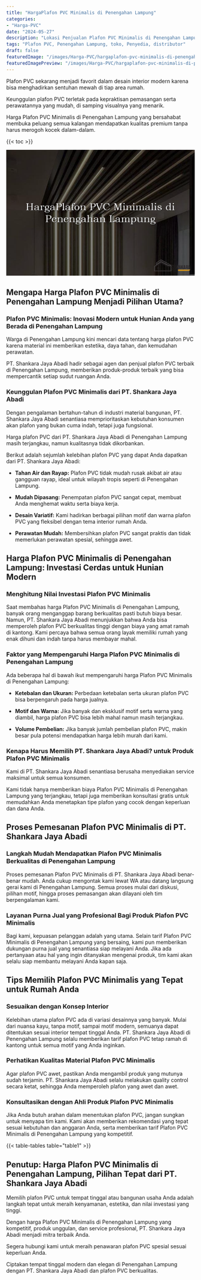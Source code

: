 ```yaml
---
title: "HargaPlafon PVC Minimalis di Penengahan Lampung"
categories:
- "Harga-PVC"
date: "2024-05-27"
description: "Lokasi Penjualan Plafon PVC Minimalis di Penengahan Lampung untuk hunian, office, dan toko. Produk berkualitas, pilihan motif, warna menarik, dengan layanan penempatan ditangani oleh tim profesional serta jaminan resmi!|Servis penyediaan Plafon PVC Minimalis di Penengahan Lampung bagi keperluan hunian, perkantoran, maupun toko, dengan panel berkualitas dan penempatan oleh teknisi berpengalaman serta garansi resmi.|Pilihan Plafon PVC Minimalis di Penengahan Lampung yang terpercaya untuk hunian, kantor, serta gerai, dengan panel terbaik dan instalasi dikerjakan oleh teknisi ahli serta kepastian resmi.|Penyediaan Plafon PVC Minimalis di Penengahan Lampung untuk hunian, kantor, dan toko, beserta produk berkualitas dan pemasangan oleh tenaga ahli ahli, disertai beserta garansi resmi.}"
tags: "Plafon PVC, Penengahan Lampung, toko, Penyedia, distributor"
draft: false
featuredImage: "/images/Harga-PVC/hargaplafon-pvc-minimalis-di-penengahan-lampung.png"
featuredImagePreview: "/images/Harga-PVC/hargaplafon-pvc-minimalis-di-penengahan-lampung.png"
---
```


Plafon PVC sekarang menjadi favorit dalam desain interior modern karena bisa menghadirkan sentuhan mewah di tiap area rumah.

Keunggulan plafon PVC terletak pada kepraktisan pemasangan serta perawatannya yang mudah, di samping visualnya yang menarik.

Harga Plafon PVC Minimalis di Penengahan Lampung yang bersahabat membuka peluang semua kalangan mendapatkan kualitas premium tanpa harus merogoh kocek dalam-dalam.

{{< toc >}}

![HargaPlafon PVC Minimalis di Penengahan Lampung](/images/Harga-PVC/HargaPlafon-PVC-Minimalis-di-Penengahan-Lampung.png)

## Mengapa Harga Plafon PVC Minimalis di Penengahan Lampung Menjadi Pilihan Utama?

### Plafon PVC Minimalis: Inovasi Modern untuk Hunian Anda yang Berada di Penengahan Lampung

Warga di Penengahan Lampung kini mencari data tentang harga plafon PVC karena material ini memberikan estetika, daya tahan, dan kemudahan perawatan.

PT. Shankara Jaya Abadi hadir sebagai agen dan penjual plafon PVC terbaik di Penengahan Lampung, memberikan produk-produk terbaik yang bisa mempercantik setiap sudut ruangan Anda.

### Keunggulan Plafon PVC Minimalis dari PT. Shankara Jaya Abadi

Dengan pengalaman bertahun-tahun di industri material bangunan, PT. Shankara Jaya Abadi senantiasa memprioritaskan kebutuhan konsumen akan plafon yang bukan cuma indah, tetapi juga fungsional.

Harga plafon PVC dari PT. Shankara Jaya Abadi di Penengahan Lampung masih terjangkau, namun kualitasnya tidak dikorbankan.

Berikut adalah sejumlah kelebihan plafon PVC yang dapat Anda dapatkan dari PT. Shankara Jaya Abadi:

- **Tahan Air dan Rayap:** Plafon PVC tidak mudah rusak akibat air atau gangguan rayap, ideal untuk wilayah tropis seperti di Penengahan Lampung.

- **Mudah Dipasang:** Penempatan plafon PVC sangat cepat, membuat Anda menghemat waktu serta biaya kerja.

- **Desain Variatif:** Kami hadirkan berbagai pilihan motif dan warna plafon PVC yang fleksibel dengan tema interior rumah Anda.

- **Perawatan Mudah:** Membersihkan plafon PVC sangat praktis dan tidak memerlukan perawatan spesial, sehingga awet.

## Harga Plafon PVC Minimalis di Penengahan Lampung: Investasi Cerdas untuk Hunian Modern

### Menghitung Nilai Investasi Plafon PVC Minimalis

Saat membahas harga Plafon PVC Minimalis di Penengahan Lampung, banyak orang menganggap barang berkualitas pasti butuh biaya besar. Namun, PT. Shankara Jaya Abadi menunjukkan bahwa Anda bisa memperoleh plafon PVC berkualitas tinggi dengan biaya yang amat ramah di kantong. Kami percaya bahwa semua orang layak memiliki rumah yang enak dihuni dan indah tanpa harus membayar mahal.

### Faktor yang Mempengaruhi Harga Plafon PVC Minimalis di Penengahan Lampung

Ada beberapa hal di bawah ikut mempengaruhi harga Plafon PVC Minimalis di Penengahan Lampung:

- **Ketebalan dan Ukuran:** Perbedaan ketebalan serta ukuran plafon PVC bisa berpengaruh pada harga jualnya.

- **Motif dan Warna:** Jika banyak dan eksklusif motif serta warna yang diambil, harga plafon PVC bisa lebih mahal namun masih terjangkau.

- **Volume Pembelian:** Jika banyak jumlah pembelian plafon PVC, makin besar pula potensi mendapatkan harga lebih murah dari kami.

### Kenapa Harus Memilih PT. Shankara Jaya Abadi? untuk Produk Plafon PVC Minimalis

Kami di PT. Shankara Jaya Abadi senantiasa berusaha menyediakan service maksimal untuk semua konsumen.

Kami tidak hanya memberikan biaya Plafon PVC Minimalis di Penengahan Lampung yang terjangkau, tetapi juga memberikan konsultasi gratis untuk memudahkan Anda menetapkan tipe plafon yang cocok dengan keperluan dan dana Anda.

## Proses Pemesanan Plafon PVC Minimalis di PT. Shankara Jaya Abadi

### Langkah Mudah Mendapatkan Plafon PVC Minimalis Berkualitas di Penengahan Lampung

Proses pemesanan Plafon PVC Minimalis di PT. Shankara Jaya Abadi benar-benar mudah. Anda cukup mengontak kami lewat WA atau datang langsung gerai kami di Penengahan Lampung. Semua proses mulai dari diskusi, pilihan motif, hingga proses pemasangan akan dilayani oleh tim berpengalaman kami.

### Layanan Purna Jual yang Profesional Bagi Produk Plafon PVC Minimalis

Bagi kami, kepuasan pelanggan adalah yang utama. Selain tarif Plafon PVC Minimalis di Penengahan Lampung yang bersaing, kami pun memberikan dukungan purna jual yang senantiasa siap melayani Anda. Jika ada pertanyaan atau hal yang ingin ditanyakan mengenai produk, tim kami akan selalu siap membantu melayani Anda kapan saja.

## Tips Memilih Plafon PVC Minimalis yang Tepat untuk Rumah Anda

### Sesuaikan dengan Konsep Interior

Kelebihan utama plafon PVC ada di variasi desainnya yang banyak. Mulai dari nuansa kayu, tanpa motif, sampai motif modern, semuanya dapat ditentukan sesuai interior tempat tinggal Anda. PT. Shankara Jaya Abadi di Penengahan Lampung selalu memberikan tarif plafon PVC tetap ramah di kantong untuk semua motif yang Anda inginkan.

### Perhatikan Kualitas Material Plafon PVC Minimalis

Agar plafon PVC awet, pastikan Anda mengambil produk yang mutunya sudah terjamin. PT. Shankara Jaya Abadi selalu melakukan quality control secara ketat, sehingga Anda memperoleh plafon yang awet dan awet.

### Konsultasikan dengan Ahli Produk Plafon PVC Minimalis

Jika Anda butuh arahan dalam menentukan plafon PVC, jangan sungkan untuk menyapa tim kami. Kami akan memberikan rekomendasi yang tepat sesuai kebutuhan dan anggaran Anda, serta memberikan tarif Plafon PVC Minimalis di Penengahan Lampung yang kompetitif.

{{< table-tables table="table1" >}}

## Penutup: Harga Plafon PVC Minimalis di Penengahan Lampung, Pilihan Tepat dari PT. Shankara Jaya Abadi

Memilih plafon PVC untuk tempat tinggal atau bangunan usaha Anda adalah langkah tepat untuk meraih kenyamanan, estetika, dan nilai investasi yang tinggi.

Dengan harga Plafon PVC Minimalis di Penengahan Lampung yang kompetitif, produk unggulan, dan service profesional, PT. Shankara Jaya Abadi menjadi mitra terbaik Anda.

Segera hubungi kami untuk meraih penawaran plafon PVC spesial sesuai keperluan Anda.

Ciptakan tempat tinggal modern dan elegan di Penengahan Lampung dengan PT. Shankara Jaya Abadi dan plafon PVC berkualitas.
